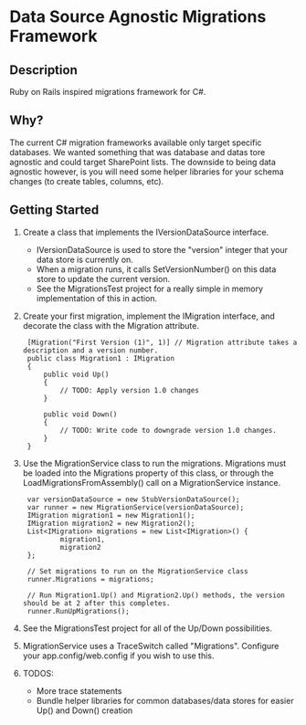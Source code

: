 Data Source Agnostic Migrations Framework
=========================================

Description
-----------
Ruby on Rails inspired migrations framework for C#. 

Why?
----
The current C# migration frameworks available only target specific databases. We wanted something that was database and datas tore agnostic and could target SharePoint lists. The downside to being data agnostic however, is you will need some helper libraries for your schema changes (to create tables, columns, etc).


Getting Started
---------------

1. Create a class that implements the IVersionDataSource interface.

    * IVersionDataSource is used to store the "version" integer that your data store is currently on.
    * When a migration runs, it calls SetVersionNumber() on this data store to update the current version.
    * See the MigrationsTest project for a really simple in memory implementation of this in action.

2. Create your first migration, implement the IMigration interface, and decorate the class with the Migration attribute.

        [Migration("First Version (1)", 1)] // Migration attribute takes a description and a version number.
        public class Migration1 : IMigration
        {
            public void Up()
            {
                // TODO: Apply version 1.0 changes
            }

            public void Down()
            {
                // TODO: Write code to downgrade version 1.0 changes.
            }
        }

3. Use the MigrationService class to run the migrations. Migrations must be loaded into the Migrations property of this class, or through the LoadMigrationsFromAssembly() call on a MigrationService instance.

        var versionDataSource = new StubVersionDataSource();
        var runner = new MigrationService(versionDataSource);
        IMigration migration1 = new Migration1();
        IMigration migration2 = new Migration2();
        List<IMigration> migrations = new List<IMigration>() {
                migration1,
                migration2
        };

        // Set migrations to run on the MigrationService class
        runner.Migrations = migrations;

        // Run Migration1.Up() and Migration2.Up() methods, the version should be at 2 after this completes.
        runner.RunUpMigrations();

4. See the MigrationsTest project for all of the Up/Down possibilities.
5. MigrationService uses a TraceSwitch called "Migrations". Configure your app.config/web.config if you wish to use this.
6. 
    TODOS:
    * More trace statements
    * Bundle helper libraries for common databases/data stores for easier Up() and Down() creation